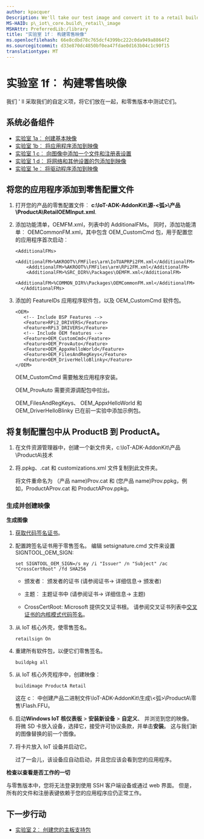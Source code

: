 ```yaml
---
author: kpacquer
Description: We'll take our test image and convert it to a retail build.
MS-HAID: p\_iot\_core.build\_retail\_image
MSHAttr: PreferredLib:/library
title: "实验室 1f︰ 构建零售映像"
ms.openlocfilehash: 66e8cdbd78c765dcf4399bc222c0da949a8864f2
ms.sourcegitcommit: d33e870dc4850bf0ea47fdae0d163b04c1c90f15
translationtype: MT
---
```

# <a name="lab-1f-build-a-retail-image"></a>实验室 1f︰ 构建零售映像

我们 ' ll 采取我们的自定义项，将它们放在一起，和零售版本中测试它们。 

## <a name="span-idprerequisitesspanspan-idprerequisitesspanspan-idprerequisitesspanprerequisites"></a><span id="Prerequisites"></span><span id="prerequisites"></span><span id="PREREQUISITES"></span>系统必备组件

-   [实验室 1a︰ 创建基本映像](create-a-basic-image.md)
-   [实验室 1b︰ 将应用程序添加到映像](deploy-your-app-with-a-standard-board.md)
-   [实验室 1 c︰ 向图像中添加一个文件和注册表设置](add-a-registry-setting-to-an-image.md)
-   [实验室 1 d︰ 将网络和其他设置的包添加到映像](add-a-provisioning-package-to-an-image.md)
-   [实验室 1e︰ 将驱动程序添加到映像](add-a-driver-to-an-image.md)

## <a name="span-idaddyourapptotheretailconfigurationfilespanspan-idaddyourapptotheretailconfigurationfilespanspan-idaddyourapptotheretailconfigurationfilespanadd-your-app-to-the-retail-configuration-file"></a><span id="Add_your_app_to_the_retail_configuration_file"></span><span id="add_your_app_to_the_retail_configuration_file"></span><span id="ADD_YOUR_APP_TO_THE_RETAIL_CONFIGURATION_FILE"></span>将您的应用程序添加到零售配置文件

1.  打开您的产品的零售配置文件︰ **c:\\IoT-ADK-AddonKit\\源-&lt;弧&gt;\\产品\\ProductA\\RetailOEMInput.xml**.

2.  添加功能清单，OEMFM.xml，列表中的 AdditionalFMs。 同时，添加功能清单︰ OEMCommonFM.xml，其中包含 OEM\_CustomCmd 包，用于配置您的应用程序首次启动︰

    ``` syntax
    <AdditionalFMs>
        <AdditionalFM>%AKROOT%\FMFiles\arm\IoTUAPRPi2FM.xml</AdditionalFM>
        <AdditionalFM>%AKROOT%\FMFiles\arm\RPi2FM.xml</AdditionalFM>
        <AdditionalFM>%SRC_DIR%\Packages\OEMFM.xml</AdditionalFM>
        <AdditionalFM>%COMMON_DIR%\Packages\OEMCommonFM.xml</AdditionalFM>
      </AdditionalFMs>
    ```

3.  添加的 FeatureIDs 应用程序软件包，以及 OEM\_CustomCmd 软件包。

    ``` syntax
    <OEM> 
       <!-- Include BSP Features -->
       <Feature>RPi2_DRIVERS</Feature> 
       <Feature>RPi3_DRIVERS</Feature>
       <!-- Include OEM features -->
       <Feature>OEM_CustomCmd</Feature> 
       <Feature>OEM_ProvAuto</Feature>
       <Feature>OEM_AppxHelloWorld</Feature> 
       <Feature>OEM_FilesAndRegKeys</Feature>
       <Feature>OEM_DriverHelloBlinky</Feature> 
    </OEM>
    ```
    
    OEM_CustomCmd 需要触发应用程序安装。
    
    OEM_ProvAuto 需要资源调配包中拉出。
    
    OEM_FilesAndRegKeys、 OEM_AppxHelloWorld 和 OEM_DriverHelloBlinky 已在前一实验中添加示例包。

## <a name="span-idcopyinprovisioningpackagesspancopy-in-the-provisioning-package-from-productb-into-producta"></a><span id="Copy_in_provisioning_packages"></span>将复制配置包中从 ProductB 到 ProductA。

1.  在文件资源管理器中，创建一个新文件夹，c:\\IoT-ADK-AddonKit\\产品\\ProductA\\技术

2.  将.ppkg、.cat 和 customizations.xml 文件复制到此文件夹。
    
    将文件重命名为 （产品 name)Prov.cat 和 (您产品 name)Prov.ppkg，例如，ProductAProv.cat 和 ProductAProv.ppkg。

### <a name="span-idbuildandcreatetheimagespanspan-idbuildandcreatetheimagespanspan-idbuildandcreatetheimagespanbuild-and-create-the-image"></a><span id="Build_and_create_the_image"></span><span id="build_and_create_the_image"></span><span id="BUILD_AND_CREATE_THE_IMAGE"></span>生成并创建映像

**生成图像**

1.  [获取代码签名证书](https://msdn.microsoft.com/library/windows/hardware/hh801887(v=vs.85).aspx)。

2.  配置跨签名证书用于零售签名。 编辑 setsignature.cmd 文件来设置 SIGNTOOL_OEM_SIGN:

    ``` syntax
    set SIGNTOOL_OEM_SIGN=/s my /i "Issuer" /n "Subject" /ac "CrossCertRoot" /fd SHA256
    ```
    
    -  颁发者︰ 颁发者的证书 (请参阅证书-> 详细信息-> 颁发者)
    
    -  主题︰ 主题证书中 (请参阅证书-> 详细信息-> 主题)
    
    -  CrossCertRoot: Microsoft 提供交叉证书根。 请参阅交叉证书列表中[交叉证书的内核模式代码签名](https://msdn.microsoft.com/windows/hardware/drivers/install/cross-certificates-for-kernel-mode-code-signing#cross-certificate-list)。
    
    
2.  从 IoT 核心外壳，使零售签名。

    ``` syntax
    retailsign On
    ```
    
3.  重建所有软件包，以便它们零售签名。

    ``` syntax
    buildpkg all
    ```

4.  从 IoT 核心外壳程序中，创建映像︰

    ``` syntax
    buildimage ProductA Retail
    ```

    这在 c︰ 中创建产品二进制文件\\IoT-ADK-AddonKit\\生成\\&lt;弧&gt;\\ProductA\\零售\\Flash.FFU。

5.  启动**Windows IoT 核仪表板** &gt; **安装新设备** &gt; **自定义**、 并浏览到您的映像。 将微 SD 卡放入设备，选择它，接受许可协议条款，并单击**安装**。 这与我们新的图像替换的前一个图像。

6.  将卡片放入 IoT 设备并启动它。

    过了一会儿，该设备应自动启动，并且您应该会看到您的应用程序。

**检查以查看是否工作的一切**

与零售版本中，您将无法登录到使用 SSH 客户端设备或通过 web 界面。 但是，所有的文件和注册表键依赖于您的应用程序应仍正常工作。

## <a name="span-idnextstepsspanspan-idnextstepsspanspan-idnextstepsspannext-steps"></a><span id="Next_steps"></span><span id="next_steps"></span><span id="NEXT_STEPS"></span>下一步行动

- [实验室 2︰ 创建您的主板支持包](create-a-new-bsp.md)